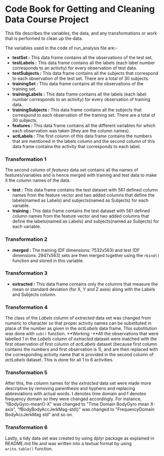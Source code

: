 # Code Book for Getting and Cleaning Data Course Project  
This file describes the variables, the data, and any transformations or work that is performed to clean up the data.  

The variables used in the code of run_analysis file are:-
- **testSet :** This data frame contains all the observations of the test set.
- **testLabels :** This data frame contains all the labels (each label number corresponds to an activity) for every observation of test data.
- **testSubjects :** This data frame contains all the subjects that correspond to each observation of the test set. There are a total of 30 subjects.
- **trainingSet :** This data frame contains all the observations of the training set.
- **trainingLabels :** This data frame contains all the labels (each label number corresponds to an activity) for every observation of training data.
- **trainingSubjects :** This data frame contains all the subjects that correspond to each observation of the training set. There are a total of 30 subjects.
- **features :** This data frame contains all the different variables for which each observation was taken (they are the column names).
- **actLabels :** The first column of this data frame contains the numbers that are mentioned in the labels column and the second column of this data frame contains the activity that corresponds to each label.  

### Transformation 1

The second column of *features* data set contains all the names of features/variables and is hence merged with training and test data to make it the column names of the data.  

- **test :** This data frame contains the test dataset with 561 defined column names from the feature vector and two added columns that define the labels(named as Labels) and subjects(named as Subjects) for each variable.
- **training :** This data frame contains the test dataset with 561 defined column names from the feature vector and two added columns that define the labels(named as Labels) and subjects(named as Subjects) for each variable.

### Transformation 2 

- **merged :** The training (DF dimensions: 7532x563) and test (DF dimensions: 2947x563) sets are then merged together using the ```rbind()``` function and stored in this variable.

### Transformation 3  

- **extracted :** This data frame contains only the columns that measure the mean or standard deviation (for X, Y and Z axes) along with the Labels and Subjects column.  

### Transformation 4
The class of the *Labels* column of *extracted* data set was changed from numeric to character so that proper activity names can be substituted in place of the number as given in the *actLabels* data frame. This substitution was done with ```sub()``` function. **Working -**All the observations that were labelled 1 in the *Labels* column of *extracted* dataset were matched with the first observation of first column of *actLabels* dataset (because first column contains the numbers and first observation is 1), and are then replaced with the corresponding activity name that is provided in the second column of *actLabels* dataset. This is done for all 1 to 6 activities.  

### Transformation 5
After this, the column names for the *extracted* data set were made more descriptive by removing parenthesis and hyphens and replacing abbreviations with actual words. t denotes time domain and f denotes frequency domain so they were changed accordingly. For instance, "tBodyGyro-mean()-X" was changed to "Time Domain BodyGyro mean X-axis", "fBodyBodyAccJerkMag-std()" was changed to "FrequencyDomain BodyAccJerkMag std" and so on.  

### Transformation 6
Lastly, a tidy data set was created by using dplyr package as explained in README.md file and was written into a textual format by using ```write.table()``` function.